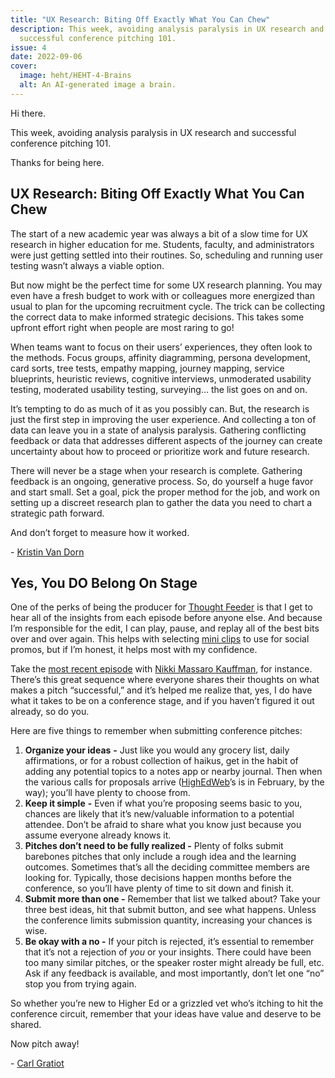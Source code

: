 ```yaml
---
title: "UX Research: Biting Off Exactly What You Can Chew"
description: This week, avoiding analysis paralysis in UX research and
  successful conference pitching 101.
issue: 4
date: 2022-09-06
cover:
  image: heht/HEHT-4-Brains
  alt: An AI-generated image a brain.
---
```


Hi there.

This week, avoiding analysis paralysis in UX research and successful conference pitching 101.

Thanks for being here.

UX Research: Biting Off Exactly What You Can Chew
-------------------------------------------------

The start of a new academic year was always a bit of a slow time for UX research in higher education for me. Students, faculty, and administrators were just getting settled into their routines. So, scheduling and running user testing wasn’t always a viable option.

But now might be the perfect time for some UX research planning. You may even have a fresh budget to work with or colleagues more energized than usual to plan for the upcoming recruitment cycle. The trick can be collecting the correct data to make informed strategic decisions. This takes some upfront effort right when people are most raring to go!

When teams want to focus on their users’ experiences, they often look to the methods. Focus groups, affinity diagramming, persona development, card sorts, tree tests, empathy mapping, journey mapping, service blueprints, heuristic reviews, cognitive interviews, unmoderated usability testing, moderated usability testing, surveying… the list goes on and on.

It’s tempting to do as much of it as you possibly can. But, the research is just the first step in improving the user experience. And collecting a ton of data can leave you in a state of analysis paralysis. Gathering conflicting feedback or data that addresses different aspects of the journey can create uncertainty about how to proceed or prioritize work and future research.

There will never be a stage when your research is complete. Gathering feedback is an ongoing, generative process. So, do yourself a huge favor and start small. Set a goal, pick the proper method for the job, and work on setting up a discreet research plan to gather the data you need to chart a strategic path forward.

And don’t forget to measure how it worked.

\- [Kristin Van Dorn](https://twitter.com/yossariansghost?utm_campaign=Higher%20Ed%20Hot%20Takes&utm_medium=email&utm_source=Revue%20newsletter)

Yes, You DO Belong On Stage
---------------------------

One of the perks of being the producer for [Thought Feeder](https://thoughtfeederpod.com/?utm_campaign=Higher%20Ed%20Hot%20Takes&utm_medium=email&utm_source=Revue%20newsletter) is that I get to hear all of the insights from each episode before anyone else. And because I’m responsible for the edit, I can play, pause, and replay all of the best bits over and over again. This helps with selecting [mini clips](https://twitter.com/ThoughtFeedPod/status/1565346221451276295?utm_campaign=Higher%20Ed%20Hot%20Takes&utm_medium=email&utm_source=Revue%20newsletter) to use for social promos, but if I’m honest, it helps most with my confidence.

Take the [most recent episode](https://thoughtfeederpod.com/podcast/the-return-of-highedweb-irl/?utm_campaign=Higher%20Ed%20Hot%20Takes&utm_medium=email&utm_source=Revue%20newsletter) with [Nikki Massaro Kauffman](https://twitter.com/NikkiMK?utm_campaign=Higher%20Ed%20Hot%20Takes&utm_medium=email&utm_source=Revue%20newsletter), for instance. There’s this great sequence where everyone shares their thoughts on what makes a pitch “successful,” and it’s helped me realize that, yes, I do have what it takes to be on a conference stage, and if you haven’t figured it out already, so do you.

Here are five things to remember when submitting conference pitches:

1. **Organize your ideas** **\-** Just like you would any grocery list, daily affirmations, or for a robust collection of haikus, get in the habit of adding any potential topics to a notes app or nearby journal. Then when the various calls for proposals arrive ([HighEdWeb](https://www.highedweb.org/?utm_campaign=Higher%20Ed%20Hot%20Takes&utm_medium=email&utm_source=Revue%20newsletter)’s is in February, by the way); you’ll have plenty to choose from.
2. **Keep it simple** **\-** Even if what you’re proposing seems basic to you, chances are likely that it’s new/valuable information to a potential attendee. Don’t be afraid to share what you know just because you assume everyone already knows it.
3. **Pitches don’t need to be fully realized -** Plenty of folks submit barebones pitches that only include a rough idea and the learning outcomes. Sometimes that’s all the deciding committee members are looking for. Typically, those decisions happen months before the conference, so you’ll have plenty of time to sit down and finish it.
4. **Submit more than one -** Remember that list we talked about? Take your three best ideas, hit that submit button, and see what happens. Unless the conference limits submission quantity, increasing your chances is wise.
5. **Be okay with a no -** If your pitch is rejected, it’s essential to remember that it’s not a rejection of _you_ or your insights. There could have been too many similar pitches, or the speaker roster might already be full, etc. Ask if any feedback is available, and most importantly, don’t let one “no” stop you from trying again.

So whether you’re new to Higher Ed or a grizzled vet who’s itching to hit the conference circuit, remember that your ideas have value and deserve to be shared.

Now pitch away!

\- [Carl Gratiot](https://twitter.com/CarlGratiot?utm_campaign=Higher%20Ed%20Hot%20Takes&utm_medium=email&utm_source=Revue%20newsletter)
